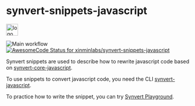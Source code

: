 # synvert-snippets-javascript

<img src="https://synvert.net/img/logo_96.png" alt="logo" width="32" height="32" />

![Main workflow](https://github.com/xinminlabs/synvert-snippets-javascript/actions/workflows/main.yml/badge.svg)
[![AwesomeCode Status for xinminlabs/synvert-snippets-javascript](https://awesomecode.io/projects/54aa17d8-bd3e-4c4e-b867-1ff8fb5685e4/status)](https://awesomecode.io/repos/xinminlabs/synvert-snippets-javascript)

Synvert snippets are used to describe how to rewrite javascript code based on [synvert-core-javascript](https://github.com/xinminlabs/synvert-core-javascript).

To use snippets to convert javascript code, you need the CLI [synvert-javascript](https://github.com/xinminlabs/synvert-javascript).

To practice how to write the snippet, you can try [Synvert Playground](https://playground.synvert.net/javascript).
